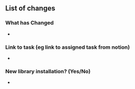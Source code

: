 ## List of changes

### What has Changed

-

### Link to task (eg link to assigned task from notion)

-

### New library installation? (Yes/No)

-
